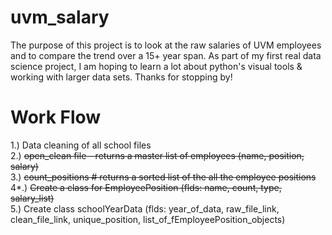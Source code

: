# uvm_salary
The purpose of this project is to look at the raw salaries of UVM employees and to compare the trend over a 15+ year span.
As part of my first real data science project, I am hoping to learn a lot about python's visual tools & working with larger
data sets. Thanks for stopping by!

# Work Flow
1.) Data cleaning of all school files <br />
2.) <s>open_clean file - returns a master list of employees (name, position, salary) </s> <br />
3.) <s> count_positions  # returns a sorted list of the all the employee positions</s> <br />
4*.) <s> Create a class for EmployeePosition (flds: name, count, type, salary_list) </s><br />
5.) Create class schoolYearData (flds: year_of_data, raw_file_link, clean_file_link, unique_position,
list_of_fEmployeePosition_objects) <br />